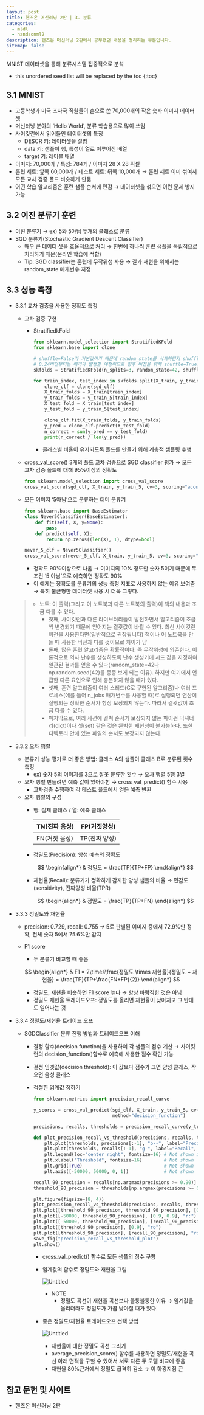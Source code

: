 ```yaml
---
layout: post
title: 핸즈온 머신러닝 2판 | 3. 분류
categories: 
  - mldl
  - handsonml2
description: 핸즈온 머신러닝 2판에서 공부했던 내용을 정리하는 부분입니다.
sitemap: false
---
```


MNIST 데이터셋을 통해 분류시스템 집중적으로 분석

* this unordered seed list will be replaced by the toc
{:toc}

## 3.1 MNIST

- 고등학생과 미국 조사국 직원들이 손으로 쓴 70,000개의 작은 숫자 이미지 데이터셋
- 머신러닝 분야의 ‘Hello World’, 분류 학습용으로 많이 쓰임
- 사이킷런에서 읽어들인 데이터셋의 특징
    - DESCR 키: 데이터셋을 설명
    - data 키: 샘플이 행, 특성이 열로 이루어진 배열
    - target 키: 레이블 배열
- 이미지: 70,000개 / 특성: 784개 / 이미지 28 X 28 픽셀
- 훈련 세트: 앞쪽 60,000개 / 테스트 세트: 뒤쪽 10,000개 → 훈련 세트 이미 섞여서 모든 교차 검증 폴드 비슷하게 만듦
- 어떤 학습 알고리즘은 훈련 샘플 순서에 민감 → 데이터셋을 섞으면 이런 문제 방지 가능

## 3.2 이진 분류기 훈련

- 이진 분류기 → ex) 5와 5아님 두개의 클래스로 분류
- SGD 분류기(Stochastic Gradient Descent Classifier)
    - 매우 큰 데이터 셋을 효율적으로 처리 → 한번에 하나씩 훈련 샘플을 독립적으로 처리하기 때문(온라인 학습에 적합)
    - Tip: SGD classifier는 훈련에 무작위성 사용 → 결과 재현을 위해서는 random_state 매개변수 지정

## 3.3 성능 측정

- 3.3.1 교차 검증을 사용한 정확도 측정
    - 교차 검증 구현
        - StratifiedkFold
            
            ```python
            from sklearn.model_selection import StratifiedKFold
            from sklearn.base import clone
            
            # shuffle=False가 기본값이기 때문에 random_state를 삭제하던지 shuffle=True로 지정하라는 경고가 발생합니다.
            # 0.24버전부터는 에러가 발생할 예정이므로 향후 버전을 위해 shuffle=True을 지정합니다.
            skfolds = StratifiedKFold(n_splits=3, random_state=42, shuffle=True)
            
            for train_index, test_index in skfolds.split(X_train, y_train_5):
                clone_clf = clone(sgd_clf)
                X_train_folds = X_train[train_index]
                y_train_folds = y_train_5[train_index]
                X_test_fold = X_train[test_index]
                y_test_fold = y_train_5[test_index]
            
                clone_clf.fit(X_train_folds, y_train_folds)
                y_pred = clone_clf.predict(X_test_fold)
                n_correct = sum(y_pred == y_test_fold)
                print(n_correct / len(y_pred))
            ```
            
            - 클래스별 비율이 유지되도록 폴드를 만들기 위해 계층적 샘플링 수행
    - cross_val_score() 3개의 폴드 교차 검증으로 SGD classifier 평가 → 모든 교차 검증 폴드에 대해 95%이상의 정확도
        
        ```python
        from sklearn.model_selection import cross_val_score
        cross_val_score(sgd_clf, X_train, y_train_5, cv=3, scoring="accuracy")
        ```
        
    - 모든 이미지 ‘5아님’으로 분류하는 더미 분류기
        
        ```python
        from sklearn.base import BaseEstimator
        class Never5Classifier(BaseEstimator):
            def fit(self, X, y=None):
                pass
            def predict(self, X):
                return np.zeros((len(X), 1), dtype=bool)
        
        never_5_clf = Never5Classifier()
        cross_val_score(never_5_clf, X_train, y_train_5, cv=3, scoring="accuracy")
        ```
        
        - 정확도 90%이상으로 나옴 → 이미지의 10% 정도만 숫자 5이기 때문에 무조건 ‘5 아님’으로 예측하면 정확도 90%
        - 이 예제는 정확도를 분류기의 성능 측정 지표로 사용하지 않는 이유 보여줌 → 특히 불균형한 데이터셋 사용 시 더욱 그렇다.
    >- 노트: 이 출력(그리고 이 노트북과 다른 노트북의 출력)이 책의 내용과 조금 다를 수 있다.
    >    - 첫째, 사이킷런과 다른 라이브러리들이 발전하면서 알고리즘이 조금씩 변경되기 때문에 얻어지는 결괏값이 바뀔 수 있다. 최신 사이킷런 버전을 사용한다면(일반적으로 권장됩니다) 책이나 이 노트북을 만들 때 사용한 버전과 다를 것이므로 차이가 남
    >    - 둘째, 많은 훈련 알고리즘은 확률적이다. 즉 무작위성에 의존한다. 이론적으로 의사 난수를 생성하도록 난수 생성기에 시드 값을 지정하여 일관된 결과를 얻을 수 있다(random_state=42나 np.random.seed(42)를 종종 보게 되는 이유). 하지만 여기에서 언급한 다른 요인으로 인해 충분하지 않을 때가 있다.
    >    - 셋째, 훈련 알고리즘이 여러 스레드(C로 구현된 알고리즘)나 여러 프로세스(예를 들어 n_jobs 매개변수를 사용할 때)로 실행되면 연산이 실행되는 정확한 순서가 항상 보장되지 않는다. 따라서 결괏값이 조금 다를 수 있다.
    >    - 마지막으로, 여러 세션에 결쳐 순서가 보장되지 않는 파이썬 딕셔너리(dict)이나 셋(set) 같은 것은 완벽한 재현성이 불가능하다. 또한 디렉토리 안에 있는 파일의 순서도 보장되지 않는다.
- 3.3.2 오차 행렬
    - 분류기 성능 평가로 더 좋은 방법: 클래스 A의 샘플이 클래스 B로 분류된 횟수 측정
        - ex) 숫자 5의 이미지를 3으로 잘못 분류한 횟수 → 오차 행렬 5행 3열
    - 오차 행렬 만들려면 예측 값이 있어야함 → cross_val_predict() 함수 사용
        - 교차검증 수행하여 각 테스트 폴드에서 얻은 예측 반환
    - 오차 행렬의 구성
        - 행: 실제 클래스 / 열: 예측 클래스
            
            
            | TN(진짜 음성) | FP(거짓양성) |
            | --- | --- |
            | FN(거짓 음성) | TP(진짜 양성) |
        - 정밀도(Precision): 양성 예측의 정확도

            $$
            \begin{align*}
            & 정밀도 = \frac{TP}{TP+FP}
            \end{align*}
            $$

        - 재현율(Recall): 분류기가 정확하게 감지한 양성 샘플의 비율 → 민감도(sensitivity), 진짜양성 비율(TPR)
            
            $$
            \begin{align*}
            & 정밀도 = \frac{TP}{TP+FN}
            \end{align*}
            $$

- 3.3.3 정밀도와 재현율
    - precision: 0.729, recall: 0.755 → 5로 판별된 이미지 중에서 72.9%만 정확, 전체 숫자 5에서 75.6%만 감지
    - F1 score
        - 두 분류기 비교할 때 좋음
        
        $$
        \begin{align*}
        & F1 = 2\times\frac{정밀도 \times 재현율}{정밀도 + 재현율} = \frac{TP}{TP+\frac{FN+FP}{2}}
        \end{align*}
        $$
        
        - 정밀도, 재현율 비슷하면 F1 score 높다 → 항상 바람직한 것은 아님
        - 정밀도 재현율 트레이드오프: 정밀도를 올리면 재현율이 낮아지고 그 반대도 일어나는 것
- 3.3.4 정밀도/재현율 트레이드 오프
    - SGDClassifier 분류 진행 방법과 트레이드오프 이해
        - 결정 함수(decision function)을 사용하여 각 샘플의 점수 계산 → 사이킷런의 decision_function()함수로 예측에 사용한 점수 확인 가능
        - 결정 임곗값(decision threshold): 이 값보다 점수가 크면 양성 클래스, 작으면 음성 클래스
        - 적절한 임계값 정하기
            
            ```python
            from sklearn.metrics import precision_recall_curve
            
            y_scores = cross_val_predict(sgd_clf, X_train, y_train_5, cv=3,
                                         method="decision_function")
            
            precisions, recalls, thresholds = precision_recall_curve(y_train_5, y_scores)
            
            def plot_precision_recall_vs_threshold(precisions, recalls, thresholds):
                plt.plot(thresholds, precisions[:-1], "b--", label="Precision", linewidth=2)
                plt.plot(thresholds, recalls[:-1], "g-", label="Recall", linewidth=2)
                plt.legend(loc="center right", fontsize=16) # Not shown in the book
                plt.xlabel("Threshold", fontsize=16)        # Not shown
                plt.grid(True)                              # Not shown
                plt.axis([-50000, 50000, 0, 1])             # Not shown
            
            recall_90_precision = recalls[np.argmax(precisions >= 0.90)]
            threshold_90_precision = thresholds[np.argmax(precisions >= 0.90)]
            
            plt.figure(figsize=(8, 4))                                                                  # Not shown
            plot_precision_recall_vs_threshold(precisions, recalls, thresholds)
            plt.plot([threshold_90_precision, threshold_90_precision], [0., 0.9], "r:")                 # Not shown
            plt.plot([-50000, threshold_90_precision], [0.9, 0.9], "r:")                                # Not shown
            plt.plot([-50000, threshold_90_precision], [recall_90_precision, recall_90_precision], "r:")# Not shown
            plt.plot([threshold_90_precision], [0.9], "ro")                                             # Not shown
            plt.plot([threshold_90_precision], [recall_90_precision], "ro")                             # Not shown
            save_fig("precision_recall_vs_threshold_plot")                                              # Not shown
            plt.show()
            ```
            
            - cross_val_predict() 함수로 모든 샘플의 점수 구함
            - 임계값의 함수로 정밀도와 재현율 그림
                
                ![Untitled](/assets/img/blog/precision_recall_vs_threshold_plot.png)
                
                - NOTE
                    - 정밀도 곡선이 재현율 곡선보다 울퉁불퉁한 이유 → 임계값을 올리더라도 정밀도가 가끔 낮아질 때가 있다
            - 좋은 정밀도/재현율 트레이드오프 선택 방법
                
                ![Untitled](/assets/img/blog/precision_vs_recall_plot.png)
                
                - 재현율에 대한 정밀도 곡선 그리기
                - average_precision_score() 함수를 사용하면 정밀도/재현율 곡선 아래 면적을 구할 수 있어서 서로 다른 두 모델 비교에 좋음
                - 재현율 80%근처에서 정밀도 급격히 감소 → 이 하강지점 근




## **참고 문헌 및 사이트** 

- 핸즈온 머신러닝 2판